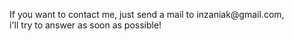 <html><body><p>If you want to contact me, just send a mail to inzaniak@gmail.com, <br>
i'll try to answer as soon as possible!
</form>
